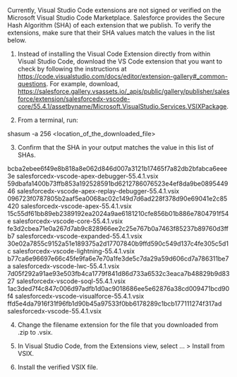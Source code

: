 Currently, Visual Studio Code extensions are not signed or verified on the
Microsoft Visual Studio Code Marketplace. Salesforce provides the Secure Hash
Algorithm (SHA) of each extension that we publish. To verify the extensions,
make sure that their SHA values match the values in the list below.

1. Instead of installing the Visual Code Extension directly from within Visual
   Studio Code, download the VS Code extension that you want to check by
   following the instructions at
   https://code.visualstudio.com/docs/editor/extension-gallery#_common-questions.
   For example, download,
   https://salesforce.gallery.vsassets.io/_apis/public/gallery/publisher/salesforce/extension/salesforcedx-vscode-core/55.4.1/assetbyname/Microsoft.VisualStudio.Services.VSIXPackage.

2. From a terminal, run:

shasum -a 256 <location_of_the_downloaded_file>

3. Confirm that the SHA in your output matches the value in this list of SHAs.

bcba2ebee6f49e8b818a8e062d846d007a3121b17465f7a82db2bfabca6eee3e  salesforcedx-vscode-apex-debugger-55.4.1.vsix
59dbafa1400b73ffb853a192528591bd6212786076523e4ef8da9be089544946  salesforcedx-vscode-apex-replay-debugger-55.4.1.vsix
096723f0787805b2aaf5ea0068ac02c149d7d6ad228f378d90e69041e2c85420  salesforcedx-vscode-apex-55.4.1.vsix
15c55df61bb89eb2389192ea2024a9ae6181210cfe856b01b886e7804791f54e  salesforcedx-vscode-core-55.4.1.vsix
fe3d2cbea71e0a267d7ab9c828966ee2c25e767b0a7463f85237b89760d3ffb7  salesforcedx-vscode-expanded-55.4.1.vsix
30e02a7855c9152a51e189375a2d17707840b9ffd590c549d137c4fe305c5d1c  salesforcedx-vscode-lightning-55.4.1.vsix
b77ca6e96697e66c45fe9fa6e7e70a1fe3de5c7da29a59d606cd7a786311be7a  salesforcedx-vscode-lwc-55.4.1.vsix
7d05f292a91ae93e503fb4ca1779f841d86d733a6532c3eaca7b48829b9d8327  salesforcedx-vscode-soql-55.4.1.vsix
1ac3ded7f4c847c006d97adfb1d0ac9018686ee5e62876a38cd009471bcd90f4  salesforcedx-vscode-visualforce-55.4.1.vsix
ffd5e4da7916f31f96fb1d90b45a97533f0bb6178289c1bcb177111274f317ad  salesforcedx-vscode-55.4.1.vsix


4. Change the filename extension for the file that you downloaded from .zip to
.vsix.

5. In Visual Studio Code, from the Extensions view, select ... > Install from
VSIX.

6. Install the verified VSIX file.

